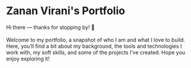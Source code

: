 # Zanan Virani's Portfolio

Hi there — thanks for stopping by! 👋
<br /><br />Welcome to my portfolio, a snapshot of who I am and what I love to build. Here, you’ll find a bit about my background, the tools and technologies I work with, my soft skills, and some of the projects I’ve created. Hope you enjoy exploring it!
